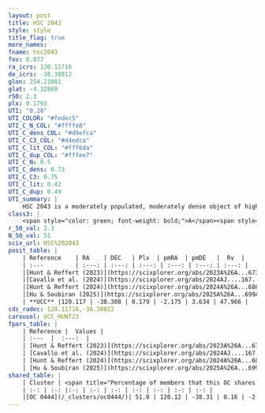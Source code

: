 ```yaml
---
layout: post
title: HSC 2043
style: style
title_flag: true
more_names: 
fname: hsc2043
fov: 0.077
ra_icrs: 120.11716
de_icrs: -38.30812
glon: 254.21081
glat: -4.32869
r50: 2.3
plx: 0.1793
UTI: "0.28"
UTI_COLOR: "#fedec5"
UTI_C_N_COL: "#ffffe8"
UTI_C_dens_COL: "#d9efca"
UTI_C_C3_COL: "#d4edca"
UTI_C_lit_COL: "#fff6da"
UTI_C_dup_COL: "#fffee7"
UTI_C_N: 0.5
UTI_C_dens: 0.73
UTI_C_C3: 0.75
UTI_C_lit: 0.42
UTI_C_dup: 0.49
UTI_summary: |
    HSC 2043 is a moderately populated, moderately dense object of high C3 quality. It was recently reported in the literature.<br><br><span style="color: #99180f; font-weight: bold;">Warning: </span>This is possibly a duplicated object, which shares a significant percentage of members with at least one previously reported entry.
class3: |
    <span style="color: green; font-weight: bold;">A</span><span style="color: #FFC300; font-weight: bold;">B</span>
r_50_val: 2.3
N_50_val: 51
scix_url: HSC%202043
posit_table: |
    | Reference    | RA    | DEC   | Plx  | pmRA  | pmDE   |  Rv  |
    | :---         | :---: | :---: | :---: | :---: | :---: | :---: |
    |[Hunt & Reffert (2023)](https://scixplorer.org/abs/2023A%26A...673A.114H) | 120.12 | -38.31 | 0.18 | -2.185 | 3.644 | 49.798 |
    |[Cavallo et al. (2024)](https://scixplorer.org/abs/2024AJ....167...12C) | 120.116 | -38.307 | 0.181 | -- | -- | -- |
    |[Hunt & Reffert (2024)](https://scixplorer.org/abs/2024A%26A...686A..42H) | 120.12 | -38.31 | 0.18 | -2.185 | 3.644 | 49.798 |
    |[Hu & Soubiran (2025)](https://scixplorer.org/abs/2025A%26A...699A.246H) | 120.116 | -38.307 | -- | -- | -- | -- |
    | **UCC** |120.117 | -38.308 | 0.179 | -2.175 | 3.634 | 47.966 | 
cds_radec: 120.11716,-38.30812
carousel: UCC_HUNT23
fpars_table: |
    | Reference |  Values |
    | :---  |  :---:  |
    | [Hunt & Reffert (2023)](https://scixplorer.org/abs/2023A%26A...673A.114H) | `AV50=1.704, diffAV50=1.939, MOD50=13.319, logAge50=8.586` |
    | [Cavallo et al. (2024)](https://scixplorer.org/abs/2024AJ....167...12C) | `AV50=1.8, dMod50=12.76, logAge50=8.76, [Fe/H]50=-0.12` |
    | [Hunt & Reffert (2024)](https://scixplorer.org/abs/2024A%26A...686A..42H) | `MassJ=662.423` |
    | [Hu & Soubiran (2025)](https://scixplorer.org/abs/2025A%26A...699A.246H) | `MA22=-0.16, MA23f=-0.45, MA23g=-0.3, MZ23=-0.52, MK24=-0.3, MF24=-0.32` |
shared_table: |
    | Cluster | <span title="Percentage of members that this OC shares with the ones listed">%</span>   | RA   | DEC   | Plx   | pmRA  | pmDE  | Rv | UTI |
    | :-: | :-: |:-: | :-: | :-: | :-: | :-: | :-: | :-: |
    |[OC 0444](/_clusters/oc0444/)| 51.0 | 120.12 | -38.31 | 0.16 | -2.18 | 3.63 | 49.85 |0.31 |
---
```

